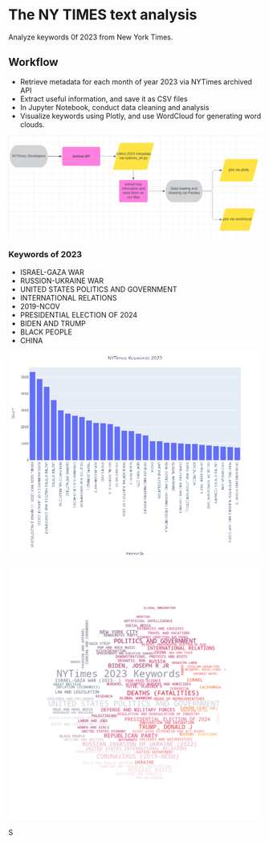 # The NY TIMES text analysis
Analyze keywords 0f 2023 from New York Times.  



## Workflow  
* Retrieve metadata for each month of year 2023 via NYTimes archived API  
* Extract useful information, and save it as CSV files  
* In Jupyter Notebook, conduct data cleaning and analysis
* Visualize keywords using Plotly, and use WordCloud for generating word clouds.


![workflow](workflow.png)


### Keywords of 2023

* ISRAEL-GAZA WAR
* RUSSION-UKRAINE WAR
* UNITED STATES POLITICS AND GOVERNMENT
* INTERNATIONAL RELATIONS
* 2019-NCOV
* PRESIDENTIAL ELECTION OF 2024
* BIDEN AND TRUMP
* BLACK PEOPLE
* CHINA

![plotly](keywords_2023_plotly.png)

![wordcloud](NYTimes_keywords_2023.png)

S
